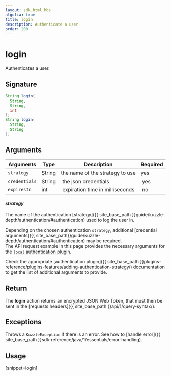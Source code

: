 ```yaml
---
layout: sdk.html.hbs
algolia: true
title: login
description: Authenticate a user
order: 200
---
```


# login

Authenticates a user.

## Signature

```java
String login(
  String,
  String,
  int
);
String login(
  String,
  String
);
```

## Arguments

| Arguments    | Type    | Description | Required
|--------------|---------|-------------|----------
| ``strategy`` | String | the name of the strategy to use    | yes
| ``credentials`` | String | the json credentials | yes
| ``expiresIn`` | int | expiration time in milliseconds | no

#### ***strategy***

The name of the authentication [strategy]({{ site_base_path }}guide/kuzzle-depth/authentication/#authentication) used to log the user in.

Depending on the chosen authentication `strategy`, additional [credential arguments]({{ site_base_path}}guide/kuzzle-depth/authentication/#authentication) may be required.  
The API request example in this page provides the necessary arguments for the [`local` authentication plugin](https://github.com/kuzzleio/kuzzle-plugin-auth-passport-local).

Check the appropriate [authentication plugin]({{ site_base_path }}plugins-reference/plugins-features/adding-authentication-strategy/) documentation to get the list of additional arguments to provide.

## Return

The **login** action returns an encrypted JSON Web Token, that must then be sent in the [requests headers]({{ site_base_path }}api/1/query-syntax/).

## Exceptions

Throws a `KuzzleException` if there is an error. See how to [handle error]({{ site_base_path }}sdk-reference/java/1/essentials/error-handling).

## Usage

[snippet=login]
